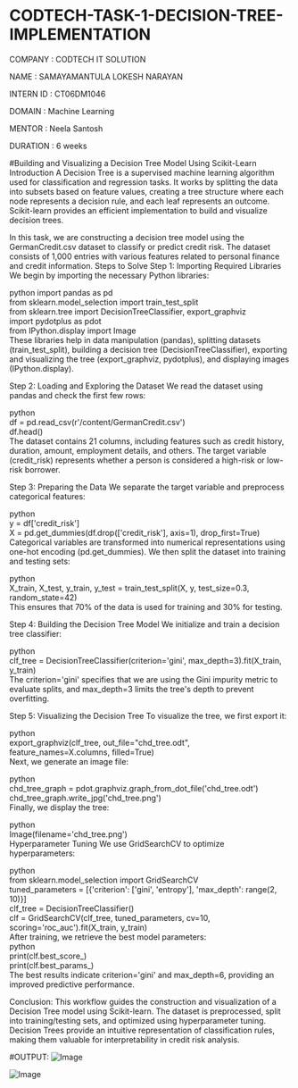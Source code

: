 # CODTECH-TASK-1-DECISION-TREE-IMPLEMENTATION

COMPANY : CODTECH IT SOLUTION

NAME : SAMAYAMANTULA LOKESH NARAYAN

INTERN ID : CT06DM1046

DOMAIN : Machine Learning

MENTOR : Neela Santosh

DURATION : 6 weeks


#Building and Visualizing a Decision Tree Model Using Scikit-Learn
Introduction
A Decision Tree is a supervised machine learning algorithm used for classification and regression tasks. It works by splitting the data into subsets based on feature values, creating a tree structure where each node represents a decision rule, and each leaf represents an outcome. Scikit-learn provides an efficient implementation to build and visualize decision trees.

In this task, we are constructing a decision tree model using the GermanCredit.csv dataset to classify or predict credit risk. The dataset consists of 1,000 entries with various features related to personal finance and credit information.
Steps to Solve
Step 1: Importing Required Libraries
We begin by importing the necessary Python libraries:

python
import pandas as pd<br />
from sklearn.model_selection import train_test_split<br />
from sklearn.tree import DecisionTreeClassifier, export_graphviz<br />
import pydotplus as pdot<br />
from IPython.display import Image<br />
These libraries help in data manipulation (pandas), splitting datasets (train_test_split), building a decision tree (DecisionTreeClassifier), exporting and visualizing the tree (export_graphviz, pydotplus), and displaying images (IPython.display).

Step 2: Loading and Exploring the Dataset
We read the dataset using pandas and check the first few rows:

python<br />
df = pd.read_csv(r'/content/GermanCredit.csv')<br />
df.head()<br />
The dataset contains 21 columns, including features such as credit history, duration, amount, employment details, and others. The target variable (credit_risk) represents whether a person is considered a high-risk or low-risk borrower.

Step 3: Preparing the Data
We separate the target variable and preprocess categorical features:

python<br />
y = df['credit_risk']<br />
X = pd.get_dummies(df.drop(['credit_risk'], axis=1), drop_first=True)<br />
Categorical variables are transformed into numerical representations using one-hot encoding (pd.get_dummies). We then split the dataset into training and testing sets:

python<br />
X_train, X_test, y_train, y_test = train_test_split(X, y, test_size=0.3, random_state=42)<br />
This ensures that 70% of the data is used for training and 30% for testing.

Step 4: Building the Decision Tree Model
We initialize and train a decision tree classifier:

python<br />
clf_tree = DecisionTreeClassifier(criterion='gini', max_depth=3).fit(X_train, y_train)<br />
The criterion='gini' specifies that we are using the Gini impurity metric to evaluate splits, and max_depth=3 limits the tree's depth to prevent overfitting.

Step 5: Visualizing the Decision Tree
To visualize the tree, we first export it:

python<br />
export_graphviz(clf_tree, out_file="chd_tree.odt", feature_names=X.columns, filled=True)<br />
Next, we generate an image file:

python<br />
chd_tree_graph = pdot.graphviz.graph_from_dot_file('chd_tree.odt')<br />
chd_tree_graph.write_jpg('chd_tree.png')<br />
Finally, we display the tree:

python<br />
Image(filename='chd_tree.png')<br />
Hyperparameter Tuning
We use GridSearchCV to optimize hyperparameters:

python<br />
from sklearn.model_selection import GridSearchCV<br />
tuned_parameters = [{'criterion': ['gini', 'entropy'], 'max_depth': range(2, 10)}]<br />
clf_tree = DecisionTreeClassifier()<br />
clf = GridSearchCV(clf_tree, tuned_parameters, cv=10, scoring='roc_auc').fit(X_train, y_train)<br />
After training, we retrieve the best model parameters:
<br />
python<br />
print(clf.best_score_)<br />
print(clf.best_params_)<br />
The best results indicate criterion='gini' and max_depth=6, providing an improved predictive performance.

Conclusion:
This workflow guides the construction and visualization of a Decision Tree model using Scikit-learn. The dataset is preprocessed, split into training/testing sets, and optimized using hyperparameter tuning. Decision Trees provide an intuitive representation of classification rules, making them valuable for interpretability in credit risk analysis.


#OUTPUT:
![Image](https://github.com/user-attachments/assets/a48b9d13-f797-4174-9fce-ecaa0b148538)


![Image](https://github.com/user-attachments/assets/aeff02f0-5f8d-4adc-b4b2-9da63b8df584)
